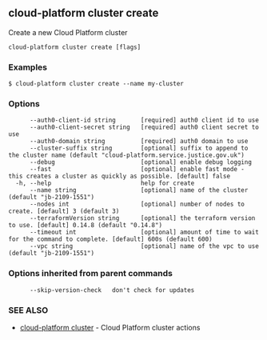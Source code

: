## cloud-platform cluster create

Create a new Cloud Platform cluster

```
cloud-platform cluster create [flags]
```

### Examples

```
$ cloud-platform cluster create --name my-cluster

```

### Options

```
      --auth0-client-id string       [required] auth0 client id to use
      --auth0-client-secret string   [required] auth0 client secret to use
      --auth0-domain string          [required] auth0 domain to use
      --cluster-suffix string        [optional] suffix to append to the cluster name (default "cloud-platform.service.justice.gov.uk")
      --debug                        [optional] enable debug logging
      --fast                         [optional] enable fast mode - this creates a cluster as quickly as possible. [default] false
  -h, --help                         help for create
      --name string                  [optional] name of the cluster (default "jb-2109-1551")
      --nodes int                    [optional] number of nodes to create. [default] 3 (default 3)
      --terraformVersion string      [optional] the terraform version to use. [default] 0.14.8 (default "0.14.8")
      --timeout int                  [optional] amount of time to wait for the command to complete. [default] 600s (default 600)
      --vpc string                   [optional] name of the vpc to use (default "jb-2109-1551")
```

### Options inherited from parent commands

```
      --skip-version-check   don't check for updates
```

### SEE ALSO

* [cloud-platform cluster](cloud-platform_cluster.md)	 - Cloud Platform cluster actions

